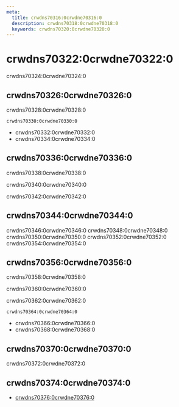 ```yaml
---
meta:
  title: crwdns70316:0crwdne70316:0
  description: crwdns70318:0crwdne70318:0
  keywords: crwdns70320:0crwdne70320:0
---
```


# crwdns70322:0crwdne70322:0
crwdns70324:0crwdne70324:0

<entry-ad />

## crwdns70326:0crwdne70326:0
crwdns70328:0crwdne70328:0

`crwdns70330:0crwdne70330:0`
- crwdns70332:0crwdne70332:0
- crwdns70334:0crwdne70334:0


## crwdns70336:0crwdne70336:0
crwdns70338:0crwdne70338:0

  crwdns70340:0crwdne70340:0

  crwdns70342:0crwdne70342:0

## crwdns70344:0crwdne70344:0
crwdns70346:0crwdne70346:0
<alert type="success">crwdns70348:0crwdne70348:0</alert>
<alert type="info">crwdns70350:0crwdne70350:0</alert>
<alert type="warning">crwdns70352:0crwdne70352:0</alert>
<alert type="error">crwdns70354:0crwdne70354:0</alert>

## crwdns70356:0crwdne70356:0
crwdns70358:0crwdne70358:0

  crwdns70360:0crwdne70360:0

  crwdns70362:0crwdne70362:0

  `crwdns70364:0crwdne70364:0`
  - crwdns70366:0crwdne70366:0
  - crwdns70368:0crwdne70368:0

## crwdns70370:0crwdne70370:0
crwdns70372:0crwdne70372:0

## crwdns70374:0crwdne70374:0
  - [crwdns70376:0crwdne70376:0]()

<doc-footer />
